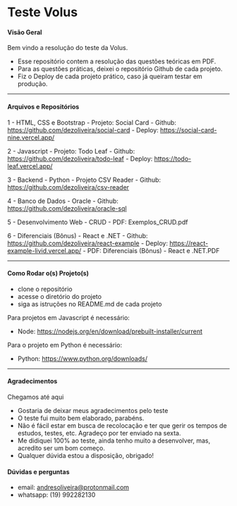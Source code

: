 # Teste Volus
#### Visão Geral
Bem vindo a resolução do teste da Volus.

- Esse repositório contem a resolução das questões teóricas em PDF.
- Para as questões práticas, deixei o repositório Github de cada projeto.
- Fiz o Deploy de cada projeto prático, caso já queiram testar em produção.

--- 
#### Arquivos e Repositórios
1 - HTML, CSS e Bootstrap
    - Projeto: Social Card
    - Github: https://github.com/dezoliveira/social-card
    - Deploy: https://social-card-nine.vercel.app/

2 - Javascript
    - Projeto: Todo Leaf
    - Github: https://github.com/dezoliveira/todo-leaf
    - Deploy: https://todo-leaf.vercel.app/

3 - Backend - Python
    - Projeto CSV Reader
    - Github: https://github.com/dezoliveira/csv-reader

4 - Banco de Dados - Oracle
    - Github: https://github.com/dezoliveira/oracle-sql

5 - Desenvolvimento Web - CRUD
    - PDF: Exemplos_CRUD.pdf

6 - Diferenciais (Bônus) - React e .NET
    - Github: https://github.com/dezoliveira/react-example
    - Deploy: https://react-example-livid.vercel.app/
    - PDF: Diferenciais (Bônus) - React e .NET.PDF 

---
#### Como Rodar o(s) Projeto(s)
- clone o repositório
- acesse o diretório do projeto
- siga as istruções no README.md de cada projeto

Para projetos em Javascript é necessário:
- Node: https://nodejs.org/en/download/prebuilt-installer/current

Para o projeto em Python é necessário:
- Python: https://www.python.org/downloads/

---
#### Agradecimentos
Chegamos até aqui 

- Gostaria de deixar meus agradecimentos pelo teste
- O teste fui muito bem elaborado, parabéns.
- Não é fácil estar em busca de recolocação e ter que gerir os tempos de estudos, testes, etc. Agradeço por ter enviado na sexta.
- Me didiquei 100% ao teste, ainda tenho muito a desenvolver, mas, acredito ser um bom começo.
- Qualquer dúvida estou a disposição, obrigado!

#### Dúvidas e perguntas
- email: andresoliveira@protonmail.com
- whatsapp: (19) 992282130